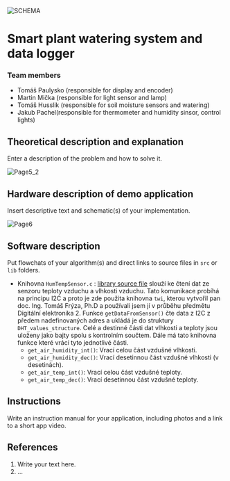 ![SCHEMA](https://github.com/mrbutterfly105/digital-electrononics-2-project/assets/61315339/2a090311-296c-424d-bf95-1b7b28f9a991)

# Smart plant watering system and data logger 

### Team members

* Tomáš Paulysko (responsible for display and encoder)
* Martin Mička (responsible for light sensor and lamp)
* Tomáš Husslik (responsible for soil moisture sensors and watering)
* Jakub Pachel(responsible for thermometer and humidity sinsor, control lights)

## Theoretical description and explanation

Enter a description of the problem and how to solve it.

![Page5_2](https://github.com/mrbutterfly105/digital-electrononics-2-project/assets/61315339/5ac3bc4b-e355-40ce-aa90-88d9c50943ea)

## Hardware description of demo application

Insert descriptive text and schematic(s) of your implementation.

![Page6](https://github.com/mrbutterfly105/digital-electrononics-2-project/assets/61315339/a3395297-1f91-45a3-b652-0e4c7b957d01)




## Software description

Put flowchats of your algorithm(s) and direct links to source files in `src` or `lib` folders.

 * Knihovna `HumTempSensor.c` : [library source file](https://github.com/mrbutterfly105/digital-electrononics-2-project/blob/soil/de2-project/lib/HumTempSensor/HumTempSensor.c) slouží ke čtení dat ze senzoru teploty vzduchu a vlhkosti vzduchu.
 Tato komunikace probíhá na principu I2C a proto je zde použita knihovna `twi`, kterou vytvořil pan doc. Ing. Tomáš Frýza, Ph.D a používali jsem jí v průběhu předmětu Digitální elektronika 2. Funkce `getDataFromSensor()` čte data z I2C z předem nadefinovaných adres a ukládá je do struktury `DHT_values_structure`. Celé a destinné části dat vlhkosti a teploty jsou uloženy jako bajty spolu s kontrolním součtem.
 Dále má tato knihovna funkce které vrácí tyto jednotlivé části.
    - `get_air_humidity_int()`: Vrací celou část vzdušné vlhkosti.
    - `get_air_humidity_dec()`: Vrací desetinnou část vzdušné vlhkosti (v desetinách).
    - `get_air_temp_int()`: Vrací celou část vzdušné teploty.
    - `get_air_temp_dec()`: Vrací desetinnou část vzdušné teploty.

## Instructions

Write an instruction manual for your application, including photos and a link to a short app video.

## References

1. Write your text here.
2. ...
